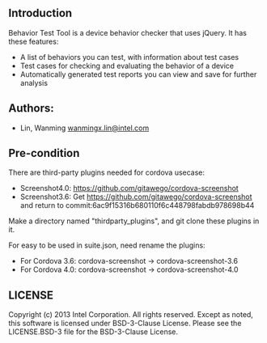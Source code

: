 ## Introduction

Behavior Test Tool is a device behavior checker that uses jQuery.
It has these features:

* A list of behaviors you can test, with information about test cases
* Test cases for checking and evaluating the behavior of a device
* Automatically generated test reports you can view and save for further analysis

## Authors:

* Lin, Wanming <wanmingx.lin@intel.com>

## Pre-condition

There are third-party plugins needed for cordova usecase:
* Screenshot4.0: https://github.com/gitawego/cordova-screenshot
* Screenshot3.6: Get https://github.com/gitawego/cordova-screenshot and return to commit:6ac9f15316b680110f6c448798fabdb978698b44

Make a directory named "thirdparty_plugins", and git clone these plugins in it.

For easy to be used in suite.json, need rename the plugins:
* For Cordova 3.6: cordova-screenshot -> cordova-screenshot-3.6
* For Cordova 4.0: cordova-screenshot -> cordova-screenshot-4.0

## LICENSE

Copyright (c) 2013 Intel Corporation.  All rights reserved.
Except as noted, this software is licensed under BSD-3-Clause License.
Please see the LICENSE.BSD-3 file for the BSD-3-Clause License.
